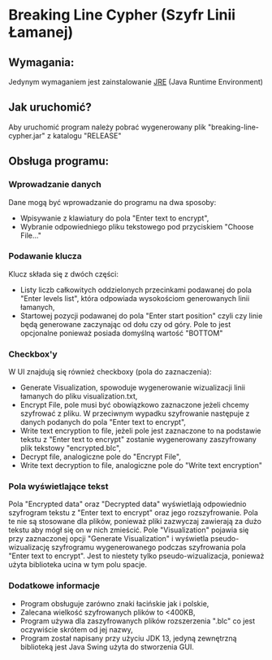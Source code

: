 # Breaking Line Cypher (Szyfr Linii Łamanej)
## Wymagania:
Jedynym wymaganiem jest zainstalowanie [JRE](https://www.java.com/pl/download/) (Java Runtime Environment)
## Jak uruchomić?
Aby uruchomić program należy pobrać wygenerowany plik "breaking-line-cypher.jar" z katalogu "RELEASE"
## Obsługa programu:
### Wprowadzanie danych
Dane mogą być wprowadzanie do programu na dwa sposoby:
* Wpisywanie z klawiatury do pola "Enter text to encrypt",
* Wybranie odpowiedniego pliku tekstowego pod przyciskiem "Choose File..."
### Podawanie klucza
Klucz składa się z dwóch części:
* Listy liczb całkowitych oddzielonych przecinkami podawanej do pola "Enter levels list", która odpowiada wysokościom generowanych linii łamanych,
* Startowej pozycji podawanej do pola "Enter start position" czyli czy linie będą generowane zaczynając od dołu czy od góry. Pole to jest opcjonalne ponieważ posiada domyślną wartość "BOTTOM"
### Checkbox'y
W UI znajdują się również checkboxy (pola do zaznaczenia):
* Generate Visualization, spowoduje wygenerowanie wizualizacji linii łamanych do pliku visualization.txt,
* Encrypt File, pole musi być obowiązkowo zaznaczone jeżeli chcemy szyfrować z pliku. W przeciwnym wypadku szyfrowanie następuje z danych podanych do pola "Enter text to encrypt",
* Write text encryption to file, jeżeli pole jest zaznaczone to na podstawie tekstu z "Enter text to encrypt" zostanie wygenerowany zaszyfrowany plik tekstowy "encrypted.blc",
* Decrypt file, analogiczne pole do "Encrypt File",
* Write text decryption to file, analogiczne pole do "Write text encryption"
### Pola wyświetlające tekst
Pola "Encrypted data" oraz "Decrypted data" wyświetlają odpowiednio szyfrogram tekstu z "Enter text to encrypt" oraz jego rozszyfrowanie. Pola te nie są stosowane dla plików, ponieważ pliki zazwyczaj zawierają za dużo tekstu aby mógł się on w nich zmieścić. Pole "Visualization" pojawia się przy zaznaczonej opcji "Generate Visualization" i wyświetla pseudo-wizualizację szyfrogramu wygenerowanego podczas szyfrowania pola "Enter text to encrypt". Jest to niestety tylko pseudo-wizualizacja, ponieważ użyta biblioteka ucina w tym polu spacje.
### Dodatkowe informacje
* Program obsługuje zarówno znaki łacińskie jak i polskie,
* Zalecana wielkość szyfrowanych plików to <400KB,
* Program używa dla zaszyfrowanych plików rozszerzenia ".blc" co jest oczywiście skrótem od jej nazwy,
* Program został napisany przy użyciu JDK 13, jedyną zewnętrzną biblioteką jest Java Swing użyta do stworzenia GUI.
